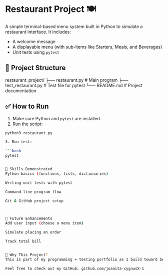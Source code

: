 # Restaurant Project 🍽️

A simple terminal-based menu system built in Python to simulate a restaurant interface. It includes:

- A welcome message
- A displayable menu (with sub-items like Starters, Meals, and Beverages)
- Unit tests using `pytest`

## 📂 Project Structure
restaurant_project/
├── restaurant.py # Main program
├── test_restaurant.py # Test file for pytest
└── README.md # Project documentation

## ✅ How to Run

1. Make sure Python and `pytest` are installed.
2. Run the script:

```bash
python3 restaurant.py

3. Run test:  

```bash
pytest


🧪 Skills Demonstrated
Python basics (functions, lists, dictionaries)

Writing unit tests with pytest

Command-line program flow

Git & GitHub project setup



🚀 Future Enhancements
Add user input (choose a menu item)

Simulate placing an order

Track total bill


💼 Why This Project?
This is part of my programming + testing portfolio as I build toward becoming a remote QA Engineer or Junior Developer.

Feel free to check out my GitHub: github.com/joanita-cygnusX-1